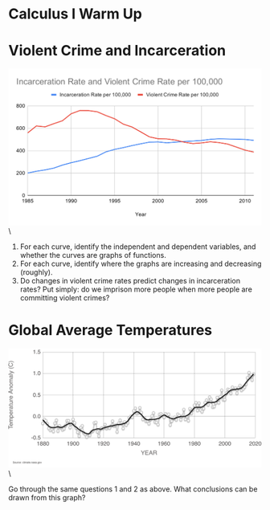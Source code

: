 # Calculus I Warm Up

# Violent Crime and Incarceration

![Graph of Incarceration and Violent Crime Rates over Time](incarceration_and_violent_crime.svg)\

1. For each curve, identify the independent and dependent variables, and whether the curves are graphs of functions.
2. For each curve, identify where the graphs are increasing and decreasing (roughly).
3. Do changes in violent crime rates predict changes in incarceration rates? Put simply: do we imprison more people when more people are committing violent crimes?

# Global Average Temperatures

![Graph of Changes in Surface Temperature](temperature_anomaly.png)\

Go through the same questions 1 and 2 as above. What conclusions can be drawn from this graph?
